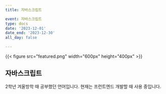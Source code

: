 ```yaml
---
title: 자바스크립트

event: 자바스크립트
type: docs
date: '2023-12-01'
date_end: '2023-12-30'
all_day: false

---
```

{{< figure src="featured.png" width="600px" height="400px" >}}

## 자바스크립트
2학년 겨울방학 때 공부했던 언어입니다.
현재는 프런트엔드 개발할 때 사용 중입니다.


